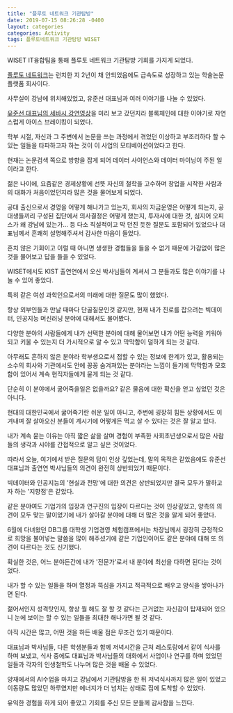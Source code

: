 ```yaml
---
title: "플루토 네트워크 기관탐방"
date: 2019-07-15 08:26:28 -0400
layout: categories
categories: Activity
tags: 플루토네트워크 기관탐방 WISET
---
```


WISET IT융합팀을 통해 플루토 네트워크 기관탐방 기회를 가지게 되었다.

[플루토 네트워크](https://pluto.network/)는 런치한 지 2년이 채 안되었음에도 급속도로 성장하고 있는 학술논문 플랫폼 회사이다.

사무실이 강남에 위치해있었고, 유준선 대표님과 여러 이야기를 나눌 수 있었다.

[유준선 대표님의 세바시 강연영상](https://www.youtube.com/watch?v=IKqUhJZN6Zg)을 미리 보고 갔던지라 블록체인에 대한 이야기로 자연스럽게 아이스 브레이킹이 되었다.

학부 시절, 자신과 그 주변에서 논문을 쓰는 과정에서 겪었던 이상하고 부조리하다 할 수 있는 일들을 타파하고자 하는 것이 이 사업의 모티베이션이었다고 한다.

현재는 논문검색 쪽으로 방향을 잡게 되어 데이터 사이언스와 데이터 마이닝이 주된 일이라고 한다.

젊은 나이에, 요즘같은 경제상황에 선뜻 자신의 철학을 고수하며 창업을 시작한 사람과의 대화가 처음이었던지라 많은 것을 물어보게 되었다.

공대 출신으로서 경영을 어떻게 해나가고 있는지, 회사의 자금운영은 어떻게 되는지, 
공대생들끼리 구성된 집단에서 의사결정은 어떻게 했는지, 투자사에 대한 것, 심지어 오피스가 왜 강남에 있는가...
등 다소 직설적이고 막 던진 듯한 질문도 포함되어 있었으나 대표님께서 흔쾌히 설명해주셔서 감사한 마음이 들었다.

흔치 않은 기회이고 이럴 때 아니면 생생한 경험들을 들을 수 없기 때문에 가감없이 많은 것을 물어보고 답을 들을 수 있었다.

WISET에서도 KIST 출연연에서 오신 박사님들이 계셔서 그 분들과도 많은 이야기를 나눌 수 있어 좋았다. 

특히 같은 여성 과학인으로서의 미래에 대한 질문도 많이 했었다.

항상 외부인들과 만날 때마다 단골질문인것 같지만, 현재 내가 진로를 잡으려는 빅데이터, 인공지능 머신러닝 분야에 대해서도 물어봤다.

다양한 분야의 사람들에게 내가 선택한 분야에 대해 물어보면 내가 어떤 능력을 키워야 되고 키울 수 있는지 더 가시적으로 알 수 있고 
막막함이 덜하게 되는 것 같다.
 
아무래도 흔하지 않은 분야라 학부생으로서 접할 수 있는 정보에 한계가 있고, 
활용되는 소수의 회사와 기관에서도 안에 꽁꽁 숨겨져있는 분야라는 느낌이 들기에 막막함과 모호함이 있어서 계속 현직자들에게 묻게 되는 것 같다.

단순히 이 분야에서 굶어죽을일은 없을까요? 같은 물음에 대한 확신을 얻고 싶었던 것은 아니다.

현대의 대한민국에서 굶어죽기란 쉬운 일이 아니고, 
주변에 굉장히 힘든 상황에서도 이겨내며 잘 살아오신 분들이 계시기에 어떻게든 먹고 살 수 있다는 것은 잘 알고 있다.

내가 계속 묻는 이유는 아직 짧은 삶을 살며 경험이 부족한 사회초년생으로서 많은 사람들의 생각과 시야를 간접적으로 알고 싶은 것이었다.

따라서 오늘, 여기에서 받은 질문의 답이 인상 깊었는데, 말의 목적은 같았음에도 유준선 대표님과 출연연 박사님들의 의견이 완전히 상반되었기 때문이다.

빅데이터와 인공지능의 '현실과 전망'에 대한 의견은 상반되었지만 결국 모두가 말하고자 하는 '지향점'은 같았다.

같은 분야여도 기업가의 입장과 연구진의 입장이 다르다는 것이 인상깊었고, 
양측의 의견이 모두 맞는 말이었기에 내가 살아갈 분야에 대해 더 많은 것을 알게 되어 좋았다.

6월에 다녀왔던 DB그룹 대학생 기업경영 체험캠프에서는 차장님께서 굉장히 긍정적으로 희망을 불어넣는 말씀을 많이 해주셨기에
같은 기업인이어도 같은 분야에 대해 또 의견이 다르다는 것도 신기했다.

확실한 것은, 어느 분야든간에 내가 '전문가'로서 내 분야에 최선을 다하면 된다는 것이었다.

내가 할 수 있는 일들을 하며 열정과 뚝심을 가지고 적극적으로 배우고 양식을 쌓아나가면 된다.

젊어서인지 성격탓인지, 항상 뭘 해도 잘 할 것 같다는 근거없는 자신감이 탑재되어 있으니 눈에 보이는 할 수 있는 일들을 최대한 해나가면 될 것 같다.

아직 시간은 많고, 어떤 것을 하든 배울 점은 무조건 있기 때문이다.

대표님과 박사님들, 다른 학생분들과 함께 저녁시간을 근처 레스토랑에서 같이 식사를 하며 보냈고, 
식사 중에도 대표님과 박사님들의 대화에서 사업이나 연구를 하며 있었던 일들과 각자의 인생철학도 나누며 많은 것을 배울 수 있었다.

양재에서의 AI수업을 마치고 강남에서 기관탐방을 한 뒤 저녁식사까지 많은 일이 있었고 이동량도 많았던 하루였지만 에너지가 더 넘치는 상태로 집에 도착할 수 있었다.

유익한 경험을 하게 되어 좋았고 기회를 주신 모든 분들께 감사함을 느낀다.
